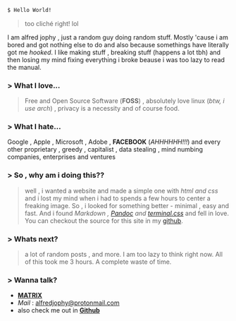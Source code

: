 ```sh
$ Hello World!
```
> too cliché right! lol

I am alfred jophy , just a random guy doing random stuff. Mostly 'cause i am bored and got nothing else to do
and also because somethings have literally got me *hooked*. I like making stuff , breaking stuff (happens a lot tbh) 
and then losing my mind fixing everything i broke beause i was too lazy to read the manual.

### > What I love...
>Free and Open Source Software (**FOSS**) , absolutely love linux (*btw, i use arch*) , privacy is a necessity and of course food.

### > What I hate...
Google , Apple , Microsoft , Adobe , **FACEBOOK** (*AHHHHHH!!!*) and every other proprietary , greedy , capitalist , data stealing , mind numbing companies, enterprises and ventures 

### > So , why am i doing this??
>well , i wanted a website and made a simple one with _html and css_ and i lost my mind when i had to spends a few hours to center a freaking image.
So , i looked for something better - minimal , easy and fast. And i found _Markdown , [Pandoc](https://pandoc.org/) and [terminal.css](https://terminalcss.xyz/)_ and fell in love.<br/>
You can checkout the source for this site in my [github](https://github.com/AlfredEVOL/AlfredEVOL.github.io).

### > Whats next?
> a lot of random posts , and more. I am too lazy to think right now. All of this took me 3 hours. A complete waste of time.

### > Wanna talk?
* [**MATRIX**](https://matrix.to/#/@alfredjophy:matrix.org)
* *Mail* : alfredjophy@protonmail.com
* also check me out in [**Github**](https://github.com/AlfredEVOL/)






